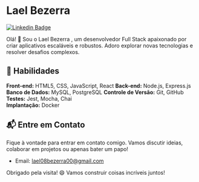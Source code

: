 # Lael Bezerra

[![Linkedin Badge](https://img.shields.io/badge/-LinkedIn-blue?style=flat-square&logo=Linkedin&logoColor=white&link=https://linkedin.com/in/lael021)](https://www.linkedin.com/in/lael021)

Olá! 👋 Sou o Lael Bezerra , um desenvolvedor Full Stack apaixonado por criar aplicativos escaláveis e robustos. Adoro explorar novas tecnologias e resolver desafios complexos.

## 🚀 Habilidades

**Front-end:** HTML5, CSS, JavaScript, React
**Back-end:** Node.js, Express.js
**Banco de Dados:** MySQL, PostgreSQL
**Controle de Versão:** Git, GitHub  
**Testes:** Jest, Mocha, Chai  
**Implantação:** Docker

## 📬 Entre em Contato

Fique à vontade para entrar em contato comigo. Vamos discutir ideias, colaborar em projetos ou apenas bater um papo!

- Email: [lael08bezerra00@gmail.com](mailto:lael08bezerra00@gmail.com)

Obrigado pela visita! 😄 Vamos construir coisas incríveis juntos!
